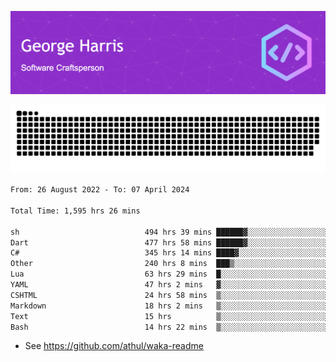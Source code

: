 ![img](./assets/github-header.png)

<div align="center">
  <img  src="https://github.com/1999AZZAR/1999AZZAR/blob/readme/resources/img/grid-snake.svg" alt="snake" />
</div>

<!--START_SECTION:waka-->

```txt
From: 26 August 2022 - To: 07 April 2024

Total Time: 1,595 hrs 26 mins

sh                            494 hrs 39 mins ██████▓░░░░░░░░░░░░░░░░░░   26.95 %
Dart                          477 hrs 58 mins ██████▓░░░░░░░░░░░░░░░░░░   26.04 %
C#                            345 hrs 14 mins ████▓░░░░░░░░░░░░░░░░░░░░   18.81 %
Other                         240 hrs 8 mins  ███▒░░░░░░░░░░░░░░░░░░░░░   13.08 %
Lua                           63 hrs 29 mins  █░░░░░░░░░░░░░░░░░░░░░░░░   03.46 %
YAML                          47 hrs 2 mins   ▓░░░░░░░░░░░░░░░░░░░░░░░░   02.56 %
CSHTML                        24 hrs 58 mins  ▒░░░░░░░░░░░░░░░░░░░░░░░░   01.36 %
Markdown                      18 hrs 2 mins   ▒░░░░░░░░░░░░░░░░░░░░░░░░   00.98 %
Text                          15 hrs          ▒░░░░░░░░░░░░░░░░░░░░░░░░   00.82 %
Bash                          14 hrs 22 mins  ▒░░░░░░░░░░░░░░░░░░░░░░░░   00.78 %
```

<!--END_SECTION:waka-->

- See <https://github.com/athul/waka-readme>
